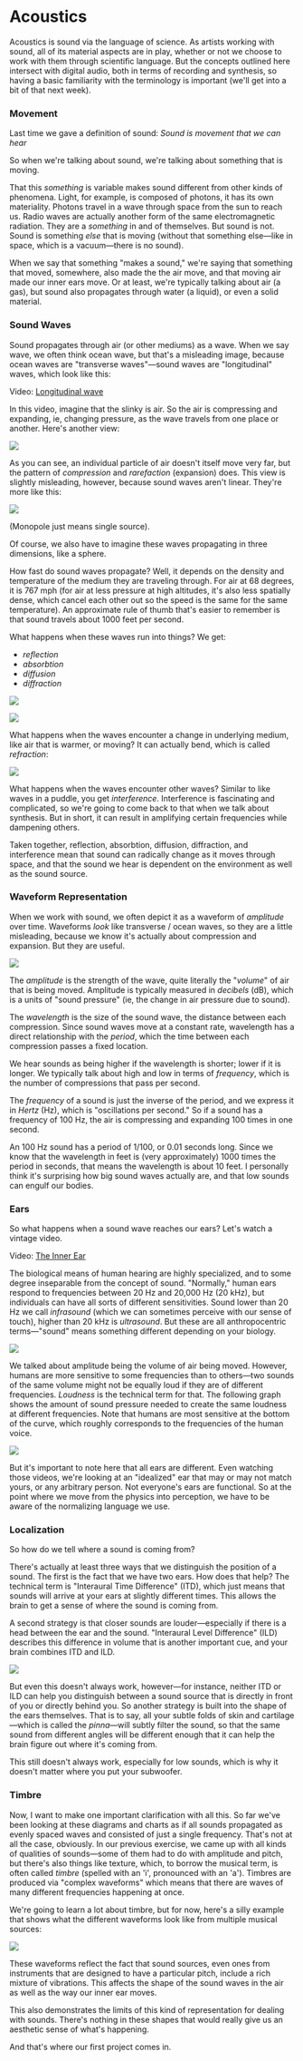# Acoustics

Acoustics is sound via the language of science. As artists working with sound, all of its material aspects are in play, whether or not we choose to work with them through scientific language. But the concepts outlined here intersect with digital audio, both in terms of recording and synthesis, so having a basic familiarity with the terminology is important (we'll get into a bit of that next week).

### Movement

Last time we gave a definition of sound: _Sound is movement that we can hear_

So when we're talking about sound, we're talking about something that is moving.

That this _something_ is variable makes sound different from other kinds of phenomena. Light, for example, is composed of photons, it has its own materiality. Photons travel in a wave through space from the sun to reach us. Radio waves are actually another form of the same electromagnetic radiation. They are a _something_ in and of themselves. But sound is not. Sound is something _else_ that is moving (without that something else—like in space, which is a vacuum—there is no sound).

When we say that something "makes a sound," we're saying that something that moved, somewhere, also made the the air move, and that moving air made our inner ears move. Or at least, we're typically talking about air (a gas), but sound also propagates through water (a liquid), or even a solid material.

### Sound Waves

Sound propagates through air (or other mediums) as a wave. When we say wave, we often think ocean wave, but that's a misleading image, because ocean waves are "transverse waves"—sound waves are "longitudinal" waves, which look like this:

Video: [Longitudinal wave](media/01_01_longitudinal_wave.mp4)

In this video, imagine that the slinky is air. So the air is compressing and expanding, ie, changing pressure, as the wave travels from one place or another. Here's another view:

![](media/01_02_longitudinal_wave.gif)

As you can see, an individual particle of air doesn't itself move very far, but the pattern of _compression_ and _rarefaction_ (expansion) does. This view is slightly misleading, however, because sound waves aren't linear. They're more like this:

![](media/01_03_circular_wave.gif)

(Monopole just means single source).

Of course, we also have to imagine these waves propagating in three dimensions, like a sphere.

How fast do sound waves propagate? Well, it depends on the density and temperature of the medium they are traveling through. For air at 68 degrees, it is 767 mph (for air at less pressure at high altitudes, it's also less spatially dense, which cancel each other out so the speed is the same for the same temperature). An approximate rule of thumb that's easier to remember is that sound travels about 1000 feet per second.

What happens when these waves run into things? We get:
- _reflection_
- _absorbtion_
- _diffusion_
- _diffraction_

![](media/01_04_sound_reflection.jpg)

![](media/01_05_sound_diffraction.svg)


What happens when the waves encounter a change in underlying medium, like air that is warmer, or moving? It can actually bend, which is called _refraction_:

![](media/01_06_sound_refraction.png)


What happens when the waves encounter other waves? Similar to like waves in a puddle, you get _interference_. Interference is fascinating and complicated, so we're going to come back to that when we talk about synthesis. But in short, it can result in amplifying certain frequencies while dampening others.

Taken together, reflection, absorbtion, diffusion, diffraction, and interference mean that sound can radically change as it moves through space, and that the sound we hear is dependent on the environment as well as the sound source.


### Waveform Representation

When we work with sound, we often depict it as a waveform of _amplitude_ over time. Waveforms _look_ like transverse / ocean waves, so they are a little misleading, because we know it's actually about compression and expansion. But they are useful.

![](media/01_07_waveform.jpg)

The _amplitude_ is the strength of the wave, quite literally the "_volume_" of air that is being moved. Amplitude is typically measured in _decibels_ (dB), which is a units of "sound pressure" (ie, the change in air pressure due to sound).

The _wavelength_ is the size of the sound wave, the distance between each compression. Since sound waves move at a constant rate, wavelength has a direct relationship with the _period_, which the time between each compression passes a fixed location.

We hear sounds as being higher if the wavelength is shorter; lower if it is longer. We typically talk about high and low in terms of _frequency_, which is the number of compressions that pass per second.

The _frequency_ of a sound is just the inverse of the period, and we express it in _Hertz_ (Hz), which is "oscillations per second." So if a sound has a frequency of 100 Hz, the air is compressing and expanding 100 times in one second.

An 100 Hz sound has a period of 1/100, or 0.01 seconds long. Since we know that the wavelength in feet is (very approximately) 1000 times the period in seconds, that means the wavelength is about 10 feet. I personally think it's surprising how big sound waves actually are, and that low sounds can engulf our bodies.


### Ears

So what happens when a sound wave reaches our ears? Let's watch a vintage video.

Video: [The Inner Ear](media/01_08_inner_ear.mp4)

The biological means of human hearing are highly specialized, and to some degree inseparable from the concept of sound. "Normally," human ears respond to frequencies between 20 Hz and 20,000 Hz (20 kHz), but individuals can have all sorts of different sensitivities. Sound lower than 20 Hz we call _infrasound_ (which we can sometimes perceive with our sense of touch), higher than 20 kHz is _ultrasound_. But these are all anthropocentric terms—"sound" means something different depending on your biology.

![](media/01_09_animal_hearing.jpg)

We talked about amplitude being the volume of air being moved. However, humans are more sensitive to some frequencies than to others—two sounds of the same volume might not be equally loud if they are of different frequencies. _Loudness_ is the technical term for that. The following graph shows the amount of sound pressure needed to create the same loudness at different frequencies. Note that humans are most sensitive at the bottom of the curve, which roughly corresponds to the frequencies of the human voice.

![](media/01_10_human_hearing.png)


But it's important to note here that all ears are different. Even watching those videos, we're looking at an "idealized" ear that may or may not match yours, or any arbitrary person. Not everyone's ears are functional. So at the point where we move from the physics into perception, we have to be aware of the normalizing language we use.


### Localization

So how do we tell where a sound is coming from?

There's actually at least three ways that we distinguish the position of a sound. The first is the fact that we have two ears. How does that help? The technical term is "Interaural Time Difference" (ITD), which just means that sounds will arrive at your ears at slightly different times. This allows the brain to get a sense of where the sound is coming from.

A second strategy is that closer sounds are louder—especially if there is a head between the ear and the sound. "Interaural Level Difference" (ILD) describes this difference in volume that is another important cue, and your brain combines ITD and ILD.

![](media/01_12_localization.png)

But even this doesn't always work, however—for instance, neither ITD or ILD can help you distinguish between a sound source that is directly in front of you or directly behind you. So another strategy is built into the shape of the ears themselves. That is to say, all your subtle folds of skin and cartilage—which is called the _pinna_—will subtly filter the sound, so that the same sound from different angles will be different enough that it can help the brain figure out where it's coming from.

This still doesn't always work, especially for low sounds, which is why it doesn't matter where you put your subwoofer.


### Timbre

Now, I want to make one important clarification with all this. So far we've been looking at these diagrams and charts as if all sounds propagated as evenly spaced waves and consisted of just a single frequency. That's not at all the case, obviously. In our previous exercise, we came up with all kinds of qualities of sounds—some of them had to do with amplitude and pitch, but there's also things like texture, which, to borrow the musical term, is often called _timbre_ (spelled with an 'i', pronounced with an 'a'). Timbres are produced via "complex waveforms" which means that there are waves of many different frequencies happening at once.

We're going to learn a lot about timbre, but for now, here's a silly example that shows what the different waveforms look like from multiple musical sources:

![](media/01_11_timbre.png)

These waveforms reflect the fact that sound sources, even ones from instruments that are designed to have a particular pitch, include a rich mixture of vibrations. This affects the shape of the sound waves in the air as well as the way our inner ear moves.

This also demonstrates the limits of this kind of representation for dealing with sounds. There's nothing in these shapes that would really give us an aesthetic sense of what's happening.

And that's where our first project comes in.
